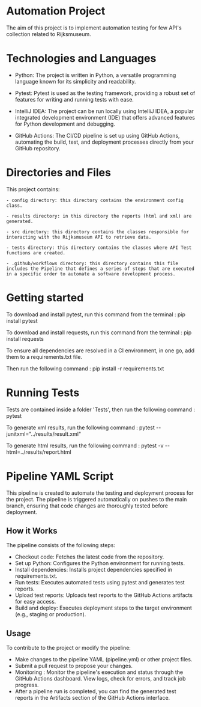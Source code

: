 # Automation Project

The aim of this project is to implement automation testing for few API's collection related to Rijksmuseum.

# Technologies and Languages

- Python: The project is written in Python, a versatile programming language known for its simplicity and readability.

- Pytest: Pytest is used as the testing framework, providing a robust set of features for writing and running tests with ease.

- IntelliJ IDEA: The project can be run locally using IntelliJ IDEA, a popular integrated development environment (IDE) that offers advanced features for Python development and debugging.

- GitHub Actions: The CI/CD pipeline is set up using GitHub Actions, automating the build, test, and deployment processes directly from your GitHub repository.

# Directories and Files

This project contains:

	- config directory: this directory contains the environment config class.

    - results directory: in this directory the reports (html and xml) are generated.

    - src directory: this directory contains the classes responsible for interacting with the Rijksmuseum API to retrieve data.

    - tests directory: this directory contains the classes where API Test functions are created.

    - .github/workflows directory: this directory contains this file includes the Pipeline that defines a series of steps that are executed in a specific order to automate a software development process.

# Getting started

To download and install pytest, run this command from the terminal : pip install pytest

To download and install requests, run this command from the terminal : pip install requests

To ensure all dependencies are resolved in a CI environment, in one go, add them to a requirements.txt file.

Then run the following command : pip install -r requirements.txt

# Running Tests

Tests are contained inside a folder 'Tests', then run the following command : pytest

To generate xml results, run the following command : pytest --junitxml="../results/result.xml"

To generate html  results, run the following command : pytest -v --html=../results/report.html

# Pipeline YAML Script

This pipeline is created to automate the testing and deployment process for the project. The pipeline is triggered automatically on pushes to the main branch, ensuring that code changes are thoroughly tested before deployment.

## How it Works
The pipeline consists of the following steps:

- Checkout code: Fetches the latest code from the repository.
- Set up Python: Configures the Python environment for running tests.
- Install dependencies: Installs project dependencies specified in requirements.txt.
- Run tests: Executes automated tests using pytest and generates test reports.
- Upload test reports: Uploads test reports to the GitHub Actions artifacts for easy access.
- Build and deploy: Executes deployment steps to the target environment (e.g., staging or production).

## Usage

To contribute to the project or modify the pipeline:

- Make changes to the pipeline YAML (pipeline.yml) or other project files.
- Submit a pull request to propose your changes.
- Monitoring : Monitor the pipeline's execution and status through the GitHub Actions dashboard. View logs, check for errors, and track job progress.
- After a pipeline run is completed, you can find the generated test reports in the Artifacts section of the GitHub Actions interface.